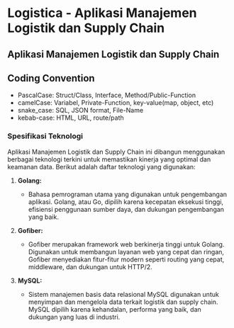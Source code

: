 # Logistica - Aplikasi Manajemen Logistik dan Supply Chain

## Aplikasi Manajemen Logistik dan Supply Chain

## Coding Convention
- PascalCase: Struct/Class, Interface, Method/Public-Function
- camelCase: Variabel, Private-Function, key-value(map, object, etc)
- snake_case: SQL, JSON format, File-Name
- kebab-case: HTML, URL, route/path

### Spesifikasi Teknologi

Aplikasi Manajemen Logistik dan Supply Chain ini dibangun menggunakan berbagai teknologi terkini untuk memastikan kinerja yang optimal dan keamanan data. Berikut adalah daftar teknologi yang digunakan:

1. **Golang:**
   - Bahasa pemrograman utama yang digunakan untuk pengembangan aplikasi. Golang, atau Go, dipilih karena kecepatan eksekusi tinggi, efisiensi penggunaan sumber daya, dan dukungan pengembangan yang baik.

2. **Gofiber:**
   - Gofiber merupakan framework web berkinerja tinggi untuk Golang. Digunakan untuk membangun layanan web yang cepat dan ringan, Gofiber menyediakan fitur-fitur modern seperti routing yang cepat, middleware, dan dukungan untuk HTTP/2.

3. **MySQL:**
   - Sistem manajemen basis data relasional MySQL digunakan untuk menyimpan dan mengelola data terkait logistik dan supply chain. MySQL dipilih karena kehandalan, performa yang baik, dan dukungan yang luas di industri.